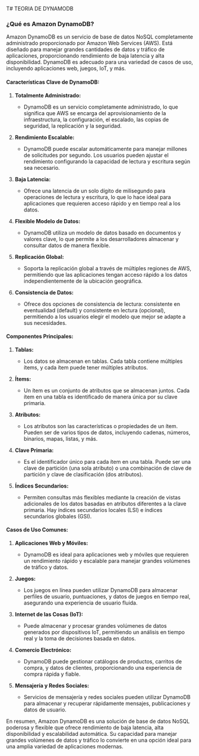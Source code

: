 T# TEORIA DE DYNAMODB

### ¿Qué es Amazon DynamoDB?

Amazon DynamoDB es un servicio de base de datos NoSQL completamente administrado proporcionado por Amazon Web Services (AWS). Está diseñado para manejar grandes cantidades de datos y tráfico de aplicaciones, proporcionando rendimiento de baja latencia y alta disponibilidad. DynamoDB es adecuado para una variedad de casos de uso, incluyendo aplicaciones web, juegos, IoT, y más.

#### Características Clave de DynamoDB:

1. **Totalmente Administrado:**
   - DynamoDB es un servicio completamente administrado, lo que significa que AWS se encarga del aprovisionamiento de la infraestructura, la configuración, el escalado, las copias de seguridad, la replicación y la seguridad.

2. **Rendimiento Escalable:**
   - DynamoDB puede escalar automáticamente para manejar millones de solicitudes por segundo. Los usuarios pueden ajustar el rendimiento configurando la capacidad de lectura y escritura según sea necesario.

3. **Baja Latencia:**
   - Ofrece una latencia de un solo dígito de milisegundo para operaciones de lectura y escritura, lo que lo hace ideal para aplicaciones que requieren acceso rápido y en tiempo real a los datos.

4. **Flexible Modelo de Datos:**
   - DynamoDB utiliza un modelo de datos basado en documentos y valores clave, lo que permite a los desarrolladores almacenar y consultar datos de manera flexible.

5. **Replicación Global:**
   - Soporta la replicación global a través de múltiples regiones de AWS, permitiendo que las aplicaciones tengan acceso rápido a los datos independientemente de la ubicación geográfica.

6. **Consistencia de Datos:**
   - Ofrece dos opciones de consistencia de lectura: consistente en eventualidad (default) y consistente en lectura (opcional), permitiendo a los usuarios elegir el modelo que mejor se adapte a sus necesidades.

#### Componentes Principales:

1. **Tablas:**
   - Los datos se almacenan en tablas. Cada tabla contiene múltiples ítems, y cada ítem puede tener múltiples atributos.

2. **Ítems:**
   - Un ítem es un conjunto de atributos que se almacenan juntos. Cada ítem en una tabla es identificado de manera única por su clave primaria.

3. **Atributos:**
   - Los atributos son las características o propiedades de un ítem. Pueden ser de varios tipos de datos, incluyendo cadenas, números, binarios, mapas, listas, y más.

4. **Clave Primaria:**
   - Es el identificador único para cada ítem en una tabla. Puede ser una clave de partición (una sola atributo) o una combinación de clave de partición y clave de clasificación (dos atributos).

5. **Índices Secundarios:**
   - Permiten consultas más flexibles mediante la creación de vistas adicionales de los datos basadas en atributos diferentes a la clave primaria. Hay índices secundarios locales (LSI) e índices secundarios globales (GSI).

#### Casos de Uso Comunes:

1. **Aplicaciones Web y Móviles:**
   - DynamoDB es ideal para aplicaciones web y móviles que requieren un rendimiento rápido y escalable para manejar grandes volúmenes de tráfico y datos.

2. **Juegos:**
   - Los juegos en línea pueden utilizar DynamoDB para almacenar perfiles de usuario, puntuaciones, y datos de juegos en tiempo real, asegurando una experiencia de usuario fluida.

3. **Internet de las Cosas (IoT):**
   - Puede almacenar y procesar grandes volúmenes de datos generados por dispositivos IoT, permitiendo un análisis en tiempo real y la toma de decisiones basada en datos.

4. **Comercio Electrónico:**
   - DynamoDB puede gestionar catálogos de productos, carritos de compra, y datos de clientes, proporcionando una experiencia de compra rápida y fiable.

5. **Mensajería y Redes Sociales:**
   - Servicios de mensajería y redes sociales pueden utilizar DynamoDB para almacenar y recuperar rápidamente mensajes, publicaciones y datos de usuario.

En resumen, Amazon DynamoDB es una solución de base de datos NoSQL poderosa y flexible que ofrece rendimiento de baja latencia, alta disponibilidad y escalabilidad automática. Su capacidad para manejar grandes volúmenes de datos y tráfico lo convierte en una opción ideal para una amplia variedad de aplicaciones modernas.
